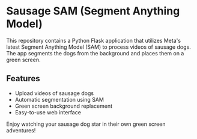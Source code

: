 # Sausage SAM (Segment Anything Model)

This repository contains a Python Flask application that utilizes Meta's latest Segment Anything Model (SAM) to process videos of sausage dogs. The app segments the dogs from the background and places them on a green screen.

## Features

- Upload videos of sausage dogs
- Automatic segmentation using SAM
- Green screen background replacement
- Easy-to-use web interface

Enjoy watching your sausage dog star in their own green screen adventures!
